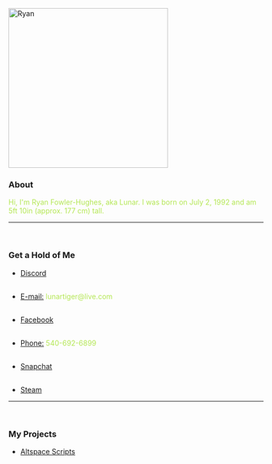 <p>
	<img src="https://lunartiger.github.io/home/img/me.jpg" alt="Ryan" height="315" width="315"/>
	<h3 id="About">About</h3>
	<p><font color="#b4e754">Hi, I'm Ryan Fowler-Hughes, aka Lunar. I was born on July 2, 1992 and am 5ft 10in (approx. 177 cm) tall.</font></p>
	<hr /><br>
	<h3 id="Contact">Get a Hold of Me</h3>
	<ul>
		<li><a href="https://discord.gg/689TtFY" target="_blank">Discord</a></li><hr style="height:1px; visibility:hidden;" />
		<li><a href="mailto:lunartiger@live.com" target="_top">E-mail:</a><font color="#b4e754"> lunartiger@live.com</font></li><hr style="height:1px; visibility:hidden;" />
		<li><a href="https://www.facebook.com/lunartiger" target="_blank">Facebook</a></li><hr style="height:1px; visibility:hidden;" />
		<li><a href="tel:+15406926899">Phone:</a><font color="#b4e754"> 540-692-6899</font></li><hr style="height:1px; visibility:hidden;" />
		<li><a href="https://www.snapchat.com/add/dat1gui69" target="_blank">Snapchat</a></li><hr style="height:1px; visibility:hidden;" />
		<li><a href="http://steamcommunity.com/id/lunartiger" target="_blank">Steam</a></li>
	</ul>
	<hr /><br>
	<h3 id="Projects">My Projects</h3>
	<ul>
		<li><a href="https://lunartiger.github.io/AltspaceVR/">Altspace Scripts</a></li>
	</ul>
</p>
